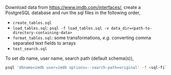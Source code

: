 Download data from https://www.imdb.com/interfaces/, create a PostgreSQL database and run the sql files in the following order,

- `create_tables.sql`
- `load_tables.sql`: `psql -f load_tables.sql -v data_dir=<path-to-directory-containing-data>`
- `format_tables.sql`: some transformations, *e.g.* converting comma separated text fields to arrays
- `text_search.sql`

To set db name, user name, search path (default schema(s)),

```sh
psql 'dbname=imdb user=imdb options=--search-path=original' -f <sql-file>
```
